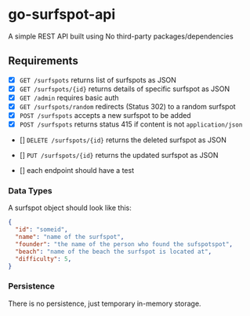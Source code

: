 # go-surfspot-api

A simple REST API built using No third-party packages/dependencies

## Requirements

* [x] `GET /surfspots` returns list of surfspots as JSON
* [x] `GET /surfspots/{id}` returns details of specific surfspot as JSON
* [x] `GET /admin` requires basic auth
* [x] `GET /surfspots/random` redirects (Status 302) to a random surfspot
* [x] `POST /surfspots` accepts a new surfspot to be added
* [x] `POST /surfspots` returns status 415 if content is not `application/json`
* []  `DELETE /surfspots/{id}` returns the deleted surfspot as JSON
* []  `PUT /surfspots/{id}` returns the updated surfspot as JSON

* [] each endpoint should have a test

### Data Types

A surfspot object should look like this:
```json
{
  "id": "someid",
  "name": "name of the surfspot",
  "founder": "the name of the person who found the sufspotspot",
  "beach": "name of the beach the surfspot is located at",
  "difficulty": 5, 
}
```

### Persistence

There is no persistence, just temporary in-memory storage.

